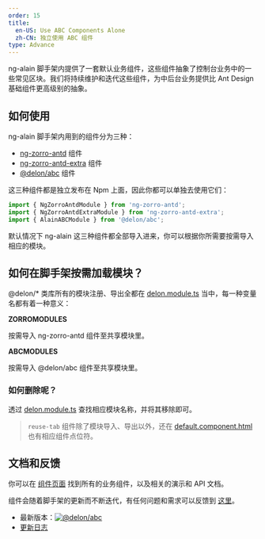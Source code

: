 ```yaml
---
order: 15
title:
  en-US: Use ABC Components Alone
  zh-CN: 独立使用 ABC 组件
type: Advance
---
```


ng-alain 脚手架内提供了一套默认业务组件，这些组件抽象了控制台业务中的一些常见区块。我们将持续维护和迭代这些组件，为中后台业务提供比 Ant Design 基础组件更高级别的抽象。

## 如何使用

ng-alain 脚手架内用到的组件分为三种：

- [ng-zorro-antd](//ng-zorro.github.io) 组件
- [ng-zorro-antd-extra](//cipchk.github.io/ng-zorro-antd-extra/#/) 组件
- [@delon/abc](/components) 组件

这三种组件都是独立发布在 Npm 上面，因此你都可以单独去使用它们：

```ts
import { NgZorroAntdModule } from 'ng-zorro-antd';
import { NgZorroAntdExtraModule } from 'ng-zorro-antd-extra';
import { AlainABCModule } from '@delon/abc';
```

默认情况下 ng-alain 这三种组件都全部导入进来，你可以根据你所需要按需导入相应的模块。

## 如何在脚手架按需加载模块？

@delon/* 类库所有的模块注册、导出全都在 [delon.module.ts](https://github.com/cipchk/ng-alain/blob/master/src/app/delon.module.ts) 当中，每一种变量名都有着一种意义：

**ZORROMODULES**

按需导入 ng-zorro-antd 组件至共享模块里。

**ABCMODULES**

按需导入 @delon/abc 组件至共享模块里。

### 如何删除呢？

透过 [delon.module.ts](https://github.com/cipchk/ng-alain/blob/master/src/app/delon.module.ts) 查找相应模块名称，并将其移除即可。

> `reuse-tab` 组件除了模块导入、导出以外，还在 [default.component.html](https://github.com/cipchk/ng-alain/blob/master/src/app/layout/default/default.component.html) 也有相应组件点位符。

## 文档和反馈

你可以在 [组件页面](/components) 找到所有的业务组件，以及相关的演示和 API 文档。

组件会随着脚手架的更新而不断迭代，有任何问题和需求可以反馈到 [这里](//github.com/cipchk/ng-alain/issues)。

- 最新版本：[![@delon/abc](//img.shields.io/npm/v/@delon/abc.svg?style=flat-square)](//www.npmjs.com/package/@delon/abc)
- [更新日志](http://ng-alain.com/docs/changelog)
